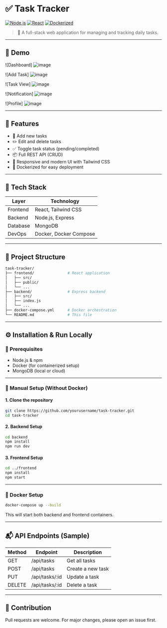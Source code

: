 
# ✅ Task Tracker

[![Node.js](https://img.shields.io/badge/Backend-Node.js-green)]()
[![React](https://img.shields.io/badge/Frontend-React-blue)]()
[![Dockerized](https://img.shields.io/badge/Deployment-Docker-informational)]()

> 🎯 A full-stack web application for managing and tracking daily tasks.

---

## 📸 Demo

![Dashboard] ![image](https://github.com/user-attachments/assets/4f5b8af9-e0af-409b-82c7-64707adf5de6)

![Add Task] ![image](https://github.com/user-attachments/assets/4a0d392b-1771-4cf6-b878-a06d488f62b3)

![Task View] ![image](https://github.com/user-attachments/assets/1e36b60c-a605-4b3a-ad8b-dd88e5ad569d)

![Notification] ![image](https://github.com/user-attachments/assets/232a3a8c-237a-4cee-948d-5ba66ffca6ef)

![Profile] ![image](https://github.com/user-attachments/assets/ccddcde0-d15e-4dc0-8ab3-c663a7a9e252)




 <!-- Add a screenshot if available -->

---

## 🚀 Features

- 📝 Add new tasks
- ✏️ Edit and delete tasks
- ✅ Toggle task status (pending/completed)
- 📦 Full REST API (CRUD)
- 🎨 Responsive and modern UI with Tailwind CSS
- 🐳 Dockerized for easy deployment

---

## 🧱 Tech Stack

| Layer     | Technology           |
|-----------|----------------------|
| Frontend  | React, Tailwind CSS  |
| Backend   | Node.js, Express     |
| Database  | MongoDB              |
| DevOps    | Docker, Docker Compose |

---

## 📂 Project Structure

```bash
task-tracker/
├── frontend/               # React application
│   ├── src/
│   ├── public/
│   └── ...
├── backend/                # Express backend
│   ├── src/
│   ├── index.js
│   └── ...
├── docker-compose.yml      # Docker orchestration
└── README.md               # This file
```

---

## ⚙️ Installation & Run Locally

### 🚧 Prerequisites

- Node.js & npm
- Docker (for containerized setup)
- MongoDB (local or cloud)

---

### 🔧 Manual Setup (Without Docker)

#### 1. Clone the repository
```bash
git clone https://github.com/yourusername/task-tracker.git
cd task-tracker
```

#### 2. Backend Setup
```bash
cd backend
npm install
npm run dev
```

#### 3. Frontend Setup
```bash
cd ../frontend
npm install
npm start
```

---

### 🐳 Docker Setup

```bash
docker-compose up --build
```

This will start both backend and frontend containers.

---

## 📬 API Endpoints (Sample)

| Method | Endpoint         | Description        |
|--------|------------------|--------------------|
| GET    | /api/tasks       | Get all tasks      |
| POST   | /api/tasks       | Create a new task  |
| PUT    | /api/tasks/:id   | Update a task      |
| DELETE | /api/tasks/:id   | Delete a task      |

---

## 🙌 Contribution

Pull requests are welcome. For major changes, please open an issue first.

